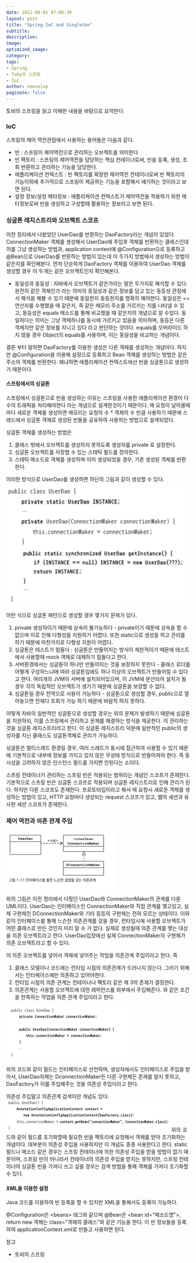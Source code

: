 ```yaml
---
date: 2021-08-01 07:00:39
layout: post
title: "Spring-IoC and Singleton"
subtitle:
description:
image:
optimized_image:
category:
tags:
- Spring
- Toby의 스프링
- IoC
author: newvelop
paginate: false
---
```

토비의 스프링을 읽고 이해한 내용을 바탕으로 요약한다.

### IoC
스프링의 제어 역전관점에서 사용하는 용어들은 다음과 같다.
- 빈 : 스프링이 제어역전으로 관리하는 오브젝트를 의미한다
- 빈 팩토리 : 스프링의 제어역전을 담당하는 핵심 컨테이너로써, 빈을 등록, 생성, 조회 반환하고 관리하는 기능을 담당한다.
- 애플리케이션 컨텍스트 : 빈 팩토리를 확장한 제어역전 컨테이너로써 빈 팩토리의 기능이외에 추가적으로 스프링이 제공하는 기능을 포함해서 얘기하는 것이라고 보면 된다.
- 설정 정보/설정 메타정보 : 애플리케이션 컨텍스트가 제어역전을 적용하기 위한 메타정보로써 빈을 생성하고 구성할때 활용하는 정보라고 보면 된다.

### 싱글톤 레지스트리와 오브젝트 스코프
이전 정리에서 나왔었던 UserDao를 반환하는 DaoFactory라는 개념이 있었다. ConnectionMaker 객체를 생성해서 UserDao에 주입후 객체를 반환하는 클래스인데 이를 그냥 생성하는 방법과, application context에 @Configuration으로 등록하고 @Bean으로 UserDao를 반환하는 방법이 있는데 이 두가지 방법에서 생성하는 방법이 같은지를 확인해본다. 먼저 단순하게 DaoFactory 객체를 이용하여 UserDao 객체를 생성할 경우 이 두개는 같은 오브젝트인지 확인해본다.

* 동일성과 동등성 : 자바에서 오브젝트가 같은가라는 말은 두가지로 해석할 수 있다. 완전히 같은 객체인가 라는 의미의 동일성과 같은 정보를 담고 있는 동등성 관점에서 해석을 해볼 수 있기 때문에 동일한지 동등한지를 명확히 해야한다. 동일성은 ==연산자를 수행했을 때 같은지, 즉 같은 메모리 주소를 가르키는 지를 나타낼 수 있고, 동등성은 equals 메소드를 통해 비교했을 때 같은지의 개념으로 알 수있다. 동일하다는 의미는 그냥 객체하나를 동시에 가르키고 있음을 의미하며, 동등은 다른 객체지만 같은 정보를 지니고 있다 라고 판단하는 것이다. equals를 오버라이드 하지 않을 경우 Object의 equals를 사용하며, 이는 동일성을 비교하는 개념이다. 

결론 부터 말하면 DaoFactory를 이용한 생성은 다른 객체를 생성하는 개념이다. 하지만 @Configuration을 이용해 설정으로 등록하고 Bean 객체를 생성하는 방법은 같은 주소의 객체를 반환한다. 왜냐하면 애플리케이션 컨텍스트에선 빈을 싱글톤으로 생성하기 때문이다.

#### 스프링에서의 싱글톤
스프링에서 싱글톤으로 빈을 생성하는 이유는 스프링을 사용한 애플리케이션 환경이 다수의 트래픽을 처리해야한다 라는 개념으로 설계한것이기 때문이다. 매 요청이 날아올때마다 새로운 객체를 생성하면 메모리는 요청의 수 * 객체의 수 만큼 사용하기 때문에 스레드에서 싱글톤 객체로 생성된 빈들을 공유하여 사용하는 방법으로 설계되었다.

싱글톤 객체를 생성하는 방법은
1. 클래스 밖에서 오브젝트를 생성하지 못하도록 생성자를 private 로 설정한다.
2. 싱글톤 오브젝트를 저장할 수 있는 스태틱 필드를 정의한다.
3. 스태틱 메소드로 객체를 생성하며 이미 생성되었을 경우, 기존 생성된 객체를 반환한다.

이러한 방식으로 UserDao를 생성하면 하단의 그림과 같이 생성할 수 있다.

![screensh](../assets/img/2021-08-01-Spring---IoC-and-Singleton/singleton.png)

이런 식으로 싱글톤 패턴으로 생성할 경우 몇가지 문제가 있다.

1. private 생성자이기 때문에 상속이 불가능하다 - private이기 때문에 상속을 할 수 없으며 이로 인해 다형성을 지원하기 어렵다. 또한 static으로 생성을 하고 관리를 하기 때문에 마찬가지로 다형성 지원이 어렵다.
2. 싱글톤은 테스트가 힘들다 : 싱글톤은 만들어지는 방식이 제한적이기 때문에 테스트에서 사용할때 mock 객체로 대체하기 힘들다고 한다.
3. 서버환경에서는 싱글톤이 하나만 만들어지는 것을 보장하지 못한다 - 클래스 로더를 어떻게 구성하느냐에 따라 싱글톤임에도 하나 이상의 오브젝트가 만들어질 수 있다고 한다. 여러개의 JVM이 서버에 설치되어있으며, 이 JVM에 분산되어 설치가 될 경우 각각 독립적인 오브젝트가 생기기 때문에 싱글톤을 보장할 수 없다.
4. 싱글톤일 경우 전역으로 사용이 가능하다 - 싱글톤으로 생성할 경우, public으로 열어놓으면 전체다 조회가 가능 하기 때문에 바람직 하지 못하다.

이렇게 자바의 일반적인 싱글톤으로 생성할 경우는 위의 문제가 발생하기 때문에 싱글톤을 지원하되, 이를 스프링에서 관리하고 문제를 해결하는 방식을 제공한다. 이 관리하는 것을 싱글톤 레지스트리라고 한다. 이 싱글톤 레지스트리 덕분에 일반적인 public의 생성자를 지닌 클래스도 싱글톤객체로 관리가 가능하다.

싱글톤은 멀티스레드 환경일 경우, 여러 스레드가 동시에 접근하여 사용할 수 있기 때문에 기본적으로 내부에 정보를 가지고 있지 않은 무상태 방식으로 반들어져야 한다. 즉 동시성을 고려하지 않은 인스턴스 필드를 가지면 안된다는 소리다.

스프링 컨테이너가 관리하는 스프링 빈은 적용되는 범위라는 개념인 스코프가 존재한다. 기본적으로 스프링 빈은 싱글톤 스코프로 적용되며 싱글톤 레지스트리로 인해 관리가 된다. 하지만 다른 스코프도 존재한다. 프로토타입이라고 해서 매 요청시 새로운 객체를 생성하는 방법이 있고, HTTP 요청마다 생성되는 request 스코프가 있고, 웹의 세션과 유사한 세션 스코프가 존재한다.

### 제어 역전과 의존 관계 주입
![screensh](../assets/img/2021-08-01-Spring---IoC-and-Singleton/uml.PNG)

위의 그림은 이전 정리에서 다뤘던 UserDao와 ConnectionMaker의 관계를 다룬 UML이다. UserDao는 인터페이스인 ConnectionMaker와 직접 관계를 맺고있고, 실제 구현체인 DConnectionMaker와 기타 등등의 구현체는 전혀 모르는 상태이다. 이와 같이 인터페이스를 통해 느슨한 의존관계를 갖을 경우, 런타임시에 사용할 오브젝트가 어떤 클래스로 만든 것인지 미리 알 수 가 없다. 실제로 생성될때 의존 관계를 맺는 대상을 의존 오브젝트라고 한다. UserDao입장에선 실제 ConnectionMaker의 구현체가 의존 오브젝트라고 할 수 있다.

이 의존 오브젝트를 넣어서 객체에 넣어주는 작업을 의존관계 주입이라고 한다. 즉 
1. 클래스 모델이나 코드에는 런타임 시점의 의존관계가 드러나지 않는다. 그러기 위해서는 인터페이스에만 의존하고 있어야한다.
2. 런타임 시점의 의존 관계는 컨테이너나 팩토리 같은 제 3의 존재가 결정한다.
3. 의존관계는 사용할 오브젝트에 대한 레퍼런스를 외부에서 주입해준다.
와 같은 조건을 만족하는 작업을 의존 관계 주입이라고 한다.

![screensh](../assets/img/2021-08-01-Spring---IoC-and-Singleton/DI.PNG)

위의 코드와 같이 필드는 인터페이스로 선언하며, 생성자에서도 인터페이스로 주입을 받아서, UserDao자체는 DconnectionMaker든 다른 구현체든 존재를 알지 못하고, DaoFactory가 이를 주입해주는 것을 의존성 주입이라고 한다.

의존성 주입말고 의존관계 검색이란 개념도 있다.
![screensh](../assets/img/2021-08-01-Spring---IoC-and-Singleton/DL.PNG)
위의 코드와 같이 필드를 초기화할때 필요한 빈을 팩토리에 요청해서 객체를 받아 초기화하는 개념이다. 대부분이 의존성 주입을 사용하지만 이 개념도 종종 사용한다고 한다. static 필드나 메소드 같은 경우는 스프링 컨테이너에 의한 의존성 주입을 받을 방법이 없기 때문이며, 스프링 빈이 아니라서 컨테이너의 의존성 주입을 받지는 못하지만, 스프링 컨테이너의 싱글톤 빈을 가져다 쓰고 싶을 경우는 검색 방법을 통해 객체를 가져다 초기화할 수 있다. 

#### XML을 이용한 설정
Java 코드를 이용하여 빈 등록을 할 수 있지만 XML을 통해서도 등록이 가능하다.

@Configuration은 &lt;beans&gt; 태그와 같으며 @Bean은 &lt;bean id="메소드명"&gt;, return new 객체는 class="객체의 클래스"와 같은 기능을 한다. 이 빈 정보들을 등록하여 applicationContext.xml로 만들고 사용하면 된다.

참고
- 토비의 스프링